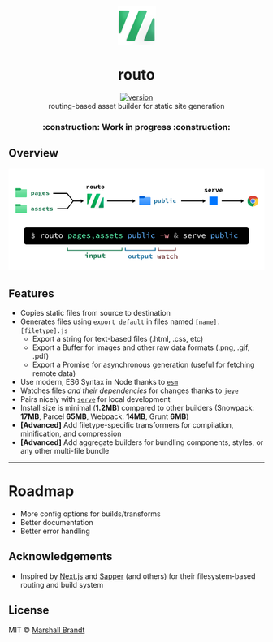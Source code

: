 <div align="center">
  <img src="https://github.com/marshallcb/routo/raw/main/routo.png" alt="Routo" width="75" />
</div>

<h1 align="center">routo</h1>
<div align="center">
  <a href="https://npmjs.org/package/routo">
    <img src="https://badgen.net/npm/v/routo" alt="version" />
  </a>
</div>

<div align="center">routing-based asset builder for static site generation</div>

<h3 align="center">:construction: Work in progress :construction:</h3>

## Overview

![Routo flow](https://github.com/marshallcb/routo/raw/main/docs/routo-flow.png "Overview")

## Features

- Copies static files from source to destination
- Generates files using `export default` in files named `[name].[filetype].js`
  - Export a string for text-based files (.html, .css, etc)
  - Export a Buffer for images and other raw data formats (.png, .gif, .pdf)
  - Export a Promise for asynchronous generation (useful for fetching remote data)
- Use modern, ES6 Syntax in Node thanks to [`esm`](https://github.com/standard-things/esm)
- Watches files *and their dependencies* for changes thanks to [`jeye`](https://github.com/marshallcb/jeye)
- Pairs nicely with [`serve`](https://github.com/vercel/serve) for local development
- Install size is minimal (**1.2MB**) compared to other builders (Snowpack: **17MB**, Parcel **65MB**, Webpack: **14MB**, Grunt **6MB**)
- **[Advanced]** Add filetype-specific transformers for compilation, minification, and compression
- **[Advanced]** Add aggregate builders for bundling components, styles, or any other multi-file bundle

- - -

# Roadmap

- More config options for builds/transforms
- Better documentation
- Better error handling

## Acknowledgements
- Inspired by [Next.js](https://nextjs.org/) and [Sapper](https://sapper.svelte.dev/) (and others) for their filesystem-based routing and build system

## License

MIT © [Marshall Brandt](https://m4r.sh)
